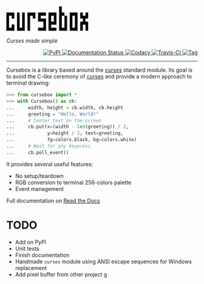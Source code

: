 
<img src=resources/logo_animation.gif width=216/>

*Curses made simple*

<p align="right">
    <a href="https://pypi.python.org/pypi?:action=display&name=cursebox">
        <img height=27 alt="PyPI" src="https://img.shields.io/pypi/v/cursebox.svg">
    </a>
    <a href='http://cursebox.readthedocs.io/en/latest/?badge=latest'>
        <img height=27 src='https://readthedocs.org/projects/cursebox/badge/?version=latest' alt='Documentation Status' />
    </a>
    <a href="https://www.codacy.com/app/Tenchi2xh/cursebox">
        <img height=27 alt="Codacy" src="https://img.shields.io/codacy/cd823f12d6dc4a78a68825d97448ae9f.svg">
    </a>
    <a href="https://travis-ci.org/Tenchi2xh/cursebox">
        <img height=27 alt="Travis-CI" src="https://img.shields.io/travis/Tenchi2xh/cursebox.svg">
    </a>
    <a href="https://github.com/Tenchi2xh/Almonds/releases/tag/1.0">
        <img height=27 alt="Tag" src="https://img.shields.io/badge/tag-1.0-blue.svg">
    </a>
</p>

---

Cursebox is a library based around the [curses](https://docs.python.org/3/library/curses.html) standard module. Its goal is to avoid the C-like ceremony of [curses](https://docs.python.org/3/library/curses.html) and provide a modern approach to terminal drawing:

```python
>>> from cursebox import *
>>> with Cursebox() as cb:
...     width, height = cb.width, cb.height
...     greeting = "Hello, World!"
...     # Center text on the screen
...     cb.put(x=(width - len(greeting)) / 2,
...            y=height / 2, text=greeting,
...            fg=colors.black, bg=colors.white)
...     # Wait for any keypress
...     cb.poll_event()
```

It provides several useful features:

- No setup/teardown
- RGB conversion to terminal 256-colors palette
- Event management

Full documentation on [Read the Docs](http://cursebox.readthedocs.io/)

# TODO

- Add on PyPI
- Unit tests
- Finish documentation
- Handmade `curses` module using ANSI escape sequences for Windows replacement
- Add pixel buffer from other project
g